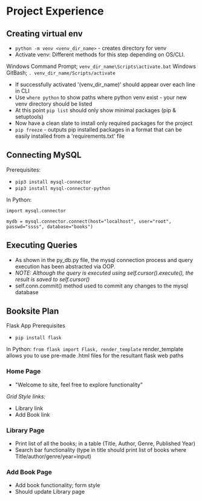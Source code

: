 # Project Experience

## Creating virtual env

- `python -m venv <venv_dir_name>` - creates directory for venv
- Activate venv: Different methods for this step depending on OS/CLI.

Windows Command Prompt; `venv_dir_name\Scripts\activate.bat`
Windows GitBash; `. venv_dir_name/Scripts/activate`

- If successfully activated '(venv_dir_name)' should appear over each line in CLI
- Use `where python` to show paths where python venv exist - your new venv directory should be listed
- At this point `pip list` should only show minimal packages (pip & setuptools)
- Now have a clean slate to install only required packages for the project
- `pip freeze` - outputs pip installed packages in a format that can be easily installed from a 'requirements.txt' file
 
## Connecting MySQL
Prerequisites:
- `pip3 install mysql-connector`
- `pip3 install mysql-connector-python`

In Python:
``` 
import mysql.connector

mydb = mysql.connector.connect(host="localhost", user="root", passwd="ssss", database="books")
```

## Executing Queries
- As shown in the py_db.py file, the mysql connection process and query execution has been abstracted via OOP.
- *NOTE: Although the query is executed using self.cursor().execute(), the result is saved to self.cursor()*
- self.conn.commit() method used to commit any changes to the mysql database

## Booksite Plan

Flask App Prerequisites
- `pip install flask`

In Python: 
```from flask import Flask, render_template```
render_template allows you to use pre-made .html files for the resultant flask web paths

### Home Page
- "Welcome to site, feel free to explore functionality"

*Grid Style links:*
- Library link
- Add Book link

### Library Page

- Print list of all the books; in a table (Title, Author, Genre, Published Year)
- Search bar functionality (type in title should print list of books where Title/author/genre/year=input)

### Add Book Page

- Add book functionality; form style
- Should update Library page